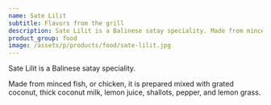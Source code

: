 ```yaml
---
name: Sate Lilit
subtitle: Flavors from the grill
description: Sate Lilit is a Balinese satay speciality. Made from minced fish, or chicken, is prepared mixed with grated coconut, thick coconut milk, lemon juice, shallots, pepper, and lemon grass.
product_group: food
image: /assets/p/products/food/sate-lilit.jpg
---
```

Sate Lilit is a Balinese satay speciality.

Made from minced fish, or chicken, it is prepared mixed with grated coconut, thick coconut milk, lemon juice, shallots, pepper, and lemon grass.
